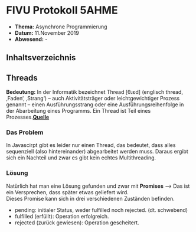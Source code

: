 # FIVU Protokoll 5AHME  


* **Thema:** Asynchrone Programmierung  
* **Datum:** 11.November 2019  
* **Abwesend:** -  


## Inhaltsverzeichnis  




## Threads    
**Bedeutung:** In der Informatik bezeichnet Thread [θɹɛd] (englisch thread, ‚Faden‘, ‚Strang‘) – auch Aktivitätsträger oder leichtgewichtiger Prozess genannt – einen Ausführungsstrang oder eine Ausführungsreihenfolge in der Abarbeitung eines Programms. Ein Thread ist Teil eines Prozesses.[**Quelle**](https://de.wikipedia.org/wiki/Thread_(Informatik))
### Das Problem  

In Javascirpt gibt es leider nur einen Thread, das bedeutet, dass alles sequenziell (also hintereinander) abgearbeitet werden muss. Daraus ergibt sich ein Nachteil und zwar es gibt kein echtes Multithreading.  

### Lösung  
Natürlich hat man eine Lösung gefunden und zwar mit **Promises** --> Das ist ein Versprechen, dass später etwas geliefert wird.  
Dieses Promise kann sich in drei verschiedenen Zuständen befinden.  
- pending: initialer Status, weder fulfilled noch rejected. (dt. schwebend) 
- fulfilled (erfüllt): Operation erfolgreich. 
- rejected (zurück gewiesen): Operation gescheitert. 


